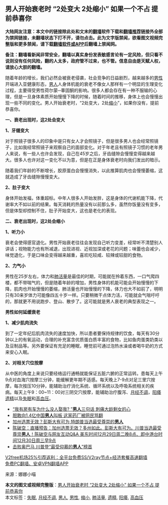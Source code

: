  <h2>男人开始衰老时 “2处变大 2处缩小” 如果一个不占 提前恭喜你</h2> <p class="notice"><b>大陆网友注意：本文中的链接除此处和文末的<a href="https://github.com/bannedbook/fanqiang" >翻墙</a>软件下载和<a href="https://github.com/killgcd/justmysocks/blob/master/README.md">翻墙推荐</a>链接外全部为禁网链接，未翻墙状态下打不开，请勿点击。此为文字版禁闻，欲看图文视频完整版和更多禁闻，请下载<a href="https://github.com/bannedbook/fanqiang">翻墙软件或APP</a>后翻墙上禁闻网。</p><p>备注：翻墙看新闻非常安全，翻墙以真实身份发表敏感言论有一定风险，但只看不说则没有任何风险，翻的人太多，政府管不过来，也不管。信息自由是天赋人权，请放心大胆的翻墙。</b></p>  <div class="entry"> <p>随着年龄的增长，我们必然会被衰老侵袭，社会竞争的日益剧烈，越来越多的<a href="https://www.bannedbook.org/bnews/tag/%E7%94%B7%E6%80%A7/" class="st_tag internal_tag" rel="tag" title="标签 男性 下的日志">男性</a>开端进入亚健康形态，<a href="https://www.bannedbook.org/bnews/tag/%e7%94%b7%e4%ba%ba/" class="st_tag internal_tag" rel="tag" title="标签 男人 下的日志">男人</a>人身体机能的衰老不像女人那样有一个明显的生理变化过程，主要得受男性荷尔蒙─睾固酮的影响。很多人都会存在有一种不服输的心理，但是一旦身体素质开始慢慢下降的时候，随着时间的推移，身体上也会慢慢出现一些不同的变化。男人开始衰老时，“2处变大，2处<a href="https://www.bannedbook.org/bnews/tag/%E7%BC%A9%E5%B0%8F/" class="st_tag internal_tag" rel="tag" title="标签 缩小 下的日志">缩小</a>”，如果你没有，提前恭喜你。</p> <p><strong>一、衰老出现时，这2处会变大</strong></p> <p><strong>1、牙缝变大</strong></p> <p>对于照镜子很多人的印象中是只有女人才会照镜子，但是很多男人也会经常照镜子，比如我经常照镜子来观察自己的面部变化。对于年老且有照镜子习惯的老年男人来说，有一些人也许会发现，自己在45岁之后，牙齿缝隙会慢慢变得越来越大。很多人也许对这一变化不以为意，但是在正是身体衰老时向我们发出的暗示。</p>  <p>随着我们年龄的不断增长，胶原蛋白会慢慢消失，以此推算肌肉也会慢慢萎缩，这就造成了牙齿缝隙慢慢变大。</p> <p><strong>2、肚子变大</strong></p> <p>身体开始发福，体重超标。中年人很多人开始发胖，这是身体的代谢机能下降，代谢率大不如以前的结果。每天消耗的热量没有以前那么多，虽然你饭量没有变多，但是体型却控制不住，肚子开始变大，这也是老化的表现。</p> <p><strong>二、衰老出现时，这2处会缩小</strong></p>  <p><strong>1、听力小</strong></p> <p>衰老会使得感官退化。男性开始衰老往往会发现自己听力变差，经常听不清楚别人讲话；视物能力也有所减退，出现进视、近视加深或老花的问题；味蕾也会减少，味觉退化，于是口味会变得越来越重，喜欢吃较咸、较辣或较甜的食物。</p> <p><strong>2、力气小</strong></p> <p>男性在25岁左右，体力和<a href="https://www.bannedbook.org/bnews/tag/%E8%82%BA%E6%B4%BB%E9%87%8F/" class="st_tag internal_tag" rel="tag" title="标签 肺活量 下的日志">肺活量</a>是最佳的时期，可能就在拎着东西，一口气爬四楼，都不带喘气的，但是随着年龄的增加，男性身体的机能可能会开始慢慢的下降，肌肉也开始慢慢的萎缩，肺活量也开始慢慢的下降，体力也大不如前了，明明只有30来岁体力可能像四五十岁一样。只要稍微干点体力活，可能就会气喘吁吁的，那就更不用说跑步、登山、散步了。这可能就是男人衰老的典型表现之一。</p>  <p><strong>男性如何延缓衰老</strong></p> <p><strong>1、减少肌肉流失</strong></p> <p>到了一定年纪后肌肉流失的速度加快，所以患者要保持规律的饮食，每天有30分钟以上的有氧运动，合理的补充富含优质蛋白质丰富的食物，比如鱼肉蛋类奶类以及豆制品等。另外要保证有充足的睡眠，睡觉前可通过泡热水澡或者喝牛奶的方式来安心入眠。</p> <p><strong>2、对相关穴位按摩</strong></p>  <p>从中医的角度上来说只要经络运行通畅就能保证五脏六腑的正常运转。患每天上午9点对血海穴按摩三分钟，能缓解更年期不适感。每天晚上7-9点对足三里穴按摩，每次按压10分钟，能辅助治疗消化系统、循环系统以及呼吸系统相关的疾病。每天上午9：00~11：00对三阴交穴按摩，能辅助治疗腹泻、<a href="https://www.bannedbook.org/bnews/tag/%e6%9c%88%e7%bb%8f%e4%b8%8d%e8%b0%83/" class="st_tag internal_tag" rel="tag" title="标签 月经不调 下的日志">月经不调</a>，<a href="https://www.bannedbook.org/bnews/tag/%e9%98%b3%e7%97%bf/" class="st_tag internal_tag" rel="tag" title="标签 阳痿 下的日志">阳痿</a><a href="https://www.bannedbook.org/bnews/tag/%e9%81%97%e7%b2%be/" class="st_tag internal_tag" rel="tag" title="标签 遗精 下的日志">遗精</a>以及<a href="https://www.bannedbook.org/bnews/tag/%e5%a4%b1%e7%9c%a0/" class="st_tag internal_tag" rel="tag" title="标签 失眠 下的日志">失眠</a>和<a href="https://www.bannedbook.org/bnews/tag/%e9%ab%98%e8%a1%80%e5%8e%8b/" class="st_tag internal_tag" rel="tag" title="标签 高血压 下的日志">高血压</a>。</p> <ul class='op-related-articles' title='相关阅读'> <li><a href='https://www.bannedbook.org/bnews/lifebaike/20201231/1458220.html' target='_blank'>“我有房有车为什么没人娶我? ”<b>男人</b>三句话 刺痛大龄剩女的心</a></li> <li><a href='https://www.bannedbook.org/bnews/cbnews/20201230/1457930.html' target='_blank'>胆敢向1.4亿中国<b>男人</b>叫板 这家药厂被网民骂翻</a></li> <li><a href='https://www.bannedbook.org/bnews/taiwannews/20201230/1457736.html' target='_blank'>加州选票无效？彭斯大有可为,特朗普当选最受尊崇的<b>男人</b></a></li> <li><a href='https://www.bannedbook.org/bnews/cbnews/20201230/1457518.html' target='_blank'>陈破空：直播预告：加州选票无效？多州如此。彭斯大有可为。川普当选最受尊崇<b>男人</b>！陈破空与网友互动Q&amp;A 美东时间12月29日周二晚8点、即中港台时间12月30日周三早9点</a></li> <li><a href='https://www.bannedbook.org/bnews/comments/20201230/1457429.html' target='_blank'>击败奥巴马 川普登“最受仰慕的<b>男人</b>”榜首</a></li> </ul> <p class="texttj"> <a href="https://www.bannedbook.org/forum23/topic22702.html" target="_blank">V2free机场25%引荐返利：全平台免费SS/V2ray节点+经济套餐高速翻墙</a><br/> <a href="https://github.com/bannedbook/fanqiang/wiki/%E7%A6%81%E9%97%BB%E7%BD%91%E5%AE%89%E5%8D%93%E7%BF%BB%E5%A2%99%E6%96%B0%E9%97%BBAPP" target="_blank">免费PC翻墙、安卓VPN翻墙APP</a></p><p> 来源：娜娜小喵 </p><a name='sharetosocial'></a>       <div><b>本文的图文或视频完整版</b>：<a href='https://www.bannedbook.org/bnews/lifebaike/20201231/1458348.html'>男人开始衰老时 “2处变大 2处缩小” 如果一个不占 提前恭喜你</a></div>  </div><!--END ENTRY--> <div class="postfooter"> <div>本文标签：<a href="https://www.bannedbook.org/bnews/tag/%e5%a4%b1%e7%9c%a0/" rel="tag">失眠</a>, <a href="https://www.bannedbook.org/bnews/tag/%e6%9c%88%e7%bb%8f%e4%b8%8d%e8%b0%83/" rel="tag">月经不调</a>, <a href="https://www.bannedbook.org/bnews/tag/%e7%94%b7%e4%ba%ba/" rel="tag">男人</a>, <a href="https://www.bannedbook.org/bnews/tag/%E7%94%B7%E6%80%A7/" rel="tag">男性</a>, <a href="https://www.bannedbook.org/bnews/tag/%E7%BC%A9%E5%B0%8F/" rel="tag">缩小</a>, <a href="https://www.bannedbook.org/bnews/tag/%E8%82%BA%E6%B4%BB%E9%87%8F/" rel="tag">肺活量</a>, <a href="https://www.bannedbook.org/bnews/tag/%e9%81%97%e7%b2%be/" rel="tag">遗精</a>, <a href="https://www.bannedbook.org/bnews/tag/%e9%98%b3%e7%97%bf/" rel="tag">阳痿</a>, <a href="https://www.bannedbook.org/bnews/tag/%e9%ab%98%e8%a1%80%e5%8e%8b/" rel="tag">高血压</a></div>  </div><!--END POSTFOOTER--> 